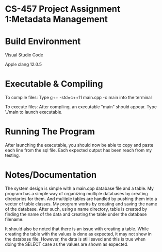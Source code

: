 # CS-457 Project Assignment 1:Metadata Management
# Build Environment
Visual Studio Code

Apple clang 12.0.5
# Executable & Compiling
To compile files: Type g++ -std=c++11 main.cpp -o main into the terminal

To execute files: After compiling, an executable "main" should appear. Type './main to launch executable.

# Running The Program
After launching the executable, you should now be able to copy and paste each line from the sql file. Each expected output has been reach from my testing.

# Notes/Documentation
The system design is simple with a main.cpp database file and a table.
My program has a simple way of organizing multiple databases by creating directories for them.
And multiple tables are handled by pushing them into a vector of table classes. 
My program works by creating and saving the name of the database. After such, using a name directory, table is created by finding the name of the data and creating the table under the database filename.

It should also be noted that there is an issue with creating a table. While creating the table with the values is done as expected, it may not show in the database file. However, the data is still saved and this is true when doing the SELECT case as the values are shown as expected.
